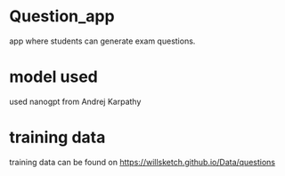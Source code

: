 # Question_app
app where students can generate exam questions. 
# model used
used nanogpt from Andrej Karpathy 
# training data 
training data can be found on https://willsketch.github.io/Data/questions
